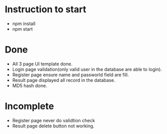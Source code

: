 # Instruction to start
- npm install
- npm start

# Done
- All 3 page UI template done.
- Login page validation(only valid user in the database are able to login).
- Register page ensure name and passworld field are fill.
- Result page displayed all record in the database.
- MD5 hash done.

# Incomplete
- Register page never do validtion check
- Result page delete button not working.

